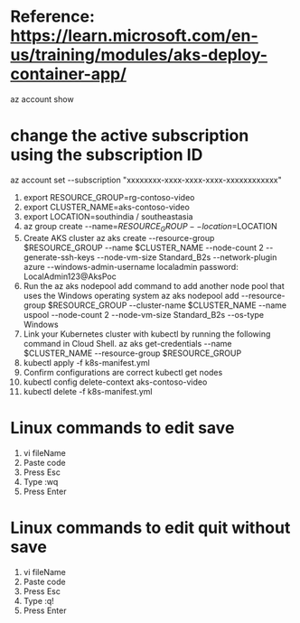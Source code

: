 # Reference: https://learn.microsoft.com/en-us/training/modules/aks-deploy-container-app/
az account show
# change the active subscription using the subscription ID
az account set --subscription "xxxxxxxx-xxxx-xxxx-xxxx-xxxxxxxxxxxx"

1. export RESOURCE_GROUP=rg-contoso-video
2. export CLUSTER_NAME=aks-contoso-video
3. export LOCATION=southindia / southeastasia
4. az group create --name=$RESOURCE_GROUP --location=$LOCATION
5. Create AKS cluster
   az aks create --resource-group $RESOURCE_GROUP --name $CLUSTER_NAME --node-count 2 --generate-ssh-keys --node-vm-size Standard_B2s --network-plugin azure --windows-admin-username localadmin
   password: LocalAdmin123@AksPoc
6. Run the az aks nodepool add command to add another node pool that uses the Windows operating system
   az aks nodepool add --resource-group $RESOURCE_GROUP --cluster-name $CLUSTER_NAME 
   --name uspool --node-count 2 --node-vm-size Standard_B2s --os-type Windows    
7. Link your Kubernetes cluster with kubectl by running the following command in Cloud Shell.
   az aks get-credentials --name $CLUSTER_NAME --resource-group $RESOURCE_GROUP
8. kubectl apply -f k8s-manifest.yml
9. Confirm configurations are correct
   kubectl get nodes
9. kubectl config delete-context aks-contoso-video
10. kubectl delete -f k8s-manifest.yml

# Linux commands to edit save 
1. vi fileName
2. Paste code
3. Press Esc
4. Type :wq
5. Press Enter

# Linux commands to edit quit without save
1. vi fileName
2. Paste code
3. Press Esc
4. Type :q!
5. Press Enter